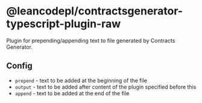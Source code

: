 # @leancodepl/contractsgenerator-typescript-plugin-raw

Plugin for prepending/appending text to file generated by Contracts Generator.

## Config

- `prepend` - text to be added at the beginning of the file
- `output` - text to be added after content of the plugin specified before this
- `append` - text to be added at the end of the file
